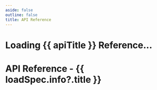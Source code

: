 ```yaml
---
aside: false
outline: false
title: API Reference
---
```


<script setup lang="ts">
import { onUnmounted, onMounted, ref } from 'vue'
import { useRoute } from 'vitepress'
import { useTheme } from 'vitepress-openapi/client'
import markdownit from 'markdown-it'

const md = markdownit({
  html: true,
  linkify: true,
  typographer: true,
})
const route = useRoute()

const apiTitle = route.data.params.title
const apiSlug = route.data.params.apiSlug
const spec = JSON.parse(JSON.stringify(route.data.params.specUrl))
const themeConfig = route.data.params.themeConfig
const loadSpec = ref('')
const loading = ref(true)

const defaultTheme = {
  requestBody: {
    // Set the default schema view.
    defaultView: 'schema', // schema or contentType
  },
  jsonViewer: {
    // Set the JSON viewer depth.
    deep: 1,
  },
  schemaViewer: {
    // Set the schema viewer depth.
    deep: 1,
  },
  // Set the heading levels.
  headingLevels: {
    h1: 2,
    h2: 3,
    h3: 4,
    h4: 5,
    h5: 6,
    h6: 6,
  },
  response: {
    // Set the response code selector.
    responseCodeSelector: 'tabs', // tabs or select
    // Set the maximum number of tabs, after which a Select will be shown.
    maxTabs: 5,
    body: {
      // Set the default view.
      defaultView: 'schema', // schema or contentType
    },
  },
  operation: {
    // Set the operation badges. The order is respected.
    badges: ['deprecated'],
    // Slots to render in the OAOperation component.
    slots: [
      'header',
      // 'tags',
      'path',
      'description',
      'security',
      'request-body',
      'parameters',
      'responses',
      'code-samples',
    ],
    // Slots to hide in the OAOperation component.
    hiddenSlots: ['try-it', 'branding', 'footer', 'playground'],
    // Set the number of columns to use in the OAOperation component.
    cols: 2,
    // Set the default base URL.
    defaultBaseUrl: 'https://api.zarv.com',
  },
  spec: {
    groupByTags: true, // Group paths by tags.
    collapsePaths: false, // Collapse paths when grouping by tags.
    showPathsSummary: false, // Show a summary of the paths when grouping by tags.
    avoidCirculars: true, // Avoid circular references when parsing schemas.
    lazyRendering: false, // Lazy render Paths and Tags components.
    defaultTag: 'Default', // Default tag to use when a path has no tags.
    wrapExamples: false, // Wrap examples in a row or show them in a column.
  },
}

useTheme({ ...defaultTheme, ...themeConfig })

onMounted(async () => {
  const data = await fetch(spec)
  const json = await data.json()
  loadSpec.value = json
})
</script>

<div class="vp-loading" v-if="!loadSpec">
  <h1>Loading {{ apiTitle }} Reference...</h1>
  <OASpecSkeleton style="margin:10px 0 0 -20px" />
</div>
<div v-else>

# API Reference - {{ loadSpec.info?.title }}<Badge type="warning" :text="`v ${ loadSpec.info?.version }`" />

<div v-html="md.render(loadSpec.info?.description)" />

<OASpec
  :groupByTags="false"
  :hideInfo="true"
  :hideServers="true"
  :hideBranding="true"
  :hidePathsSummary="true"
  :spec="loadSpec"
/>

</div>
